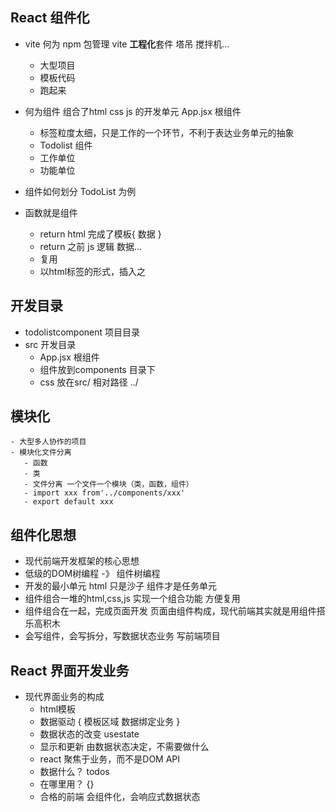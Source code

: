 ## React 组件化

- vite 何为
npm 包管理
    vite **工程化**套件 塔吊 搅拌机...
     - 大型项目
     - 模板代码
     - 跑起来

- 何为组件
    组合了html css js 的开发单元
    App.jsx 根组件
    - 标签粒度太细，只是工作的一个环节，不利于表达业务单元的抽象
    - Todolist 组件
    - 工作单位
    - 功能单位
- 组件如何划分 TodoList 为例
- 函数就是组件
    - return html 完成了模板{ 数据 }
    - return 之前 js 逻辑 数据...
    - 复用 
    - 以html标签的形式，插入之

## 开发目录
   - todolistcomponent 项目目录
   - src 开发目录
       - App.jsx 根组件
       - 组件放到components 目录下
       - css 放在src/
          相对路径 ../

## 模块化
    - 大型多人协作的项目
    - 模块化文件分离
       - 函数
       - 类
       - 文件分离 一个文件一个模块（类，函数，组件）
       - import xxx from'../components/xxx'
       - export default xxx

## 组件化思想
- 现代前端开发框架的核心思想
- 低级的DOM树编程 -》 组件树编程
- 开发的最小单元
    html 只是沙子
    组件才是任务单元
- 组件组合一堆的html,css,js 实现一个组合功能
    方便复用
- 组件组合在一起，完成页面开发
    页面由组件构成，现代前端其实就是用组件搭乐高积木
- 会写组件，会写拆分，写数据状态业务 写前端项目

## React 界面开发业务
- 现代界面业务的构成
   - html模板
   - 数据驱动 { 模板区域 数据绑定业务 }
   - 数据状态的改变 usestate    
   - 显示和更新 由数据状态决定，不需要做什么
   - react 聚焦于业务，而不是DOM API
   - 数据什么？ todos
   - 在哪里用？ {}
   - 合格的前端 会组件化，会响应式数据状态
    
